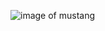 ![image of mustang](https://www.pngpix.com/wp-content/uploads/2016/06/PNGPIX-COM-Stylish-Black-Ford-Roush-RS-Mustang-Car-PNG-Image.png)
